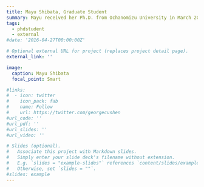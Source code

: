 ```yaml
---
title: Mayu Shibata, Graduate Student
summary: Mayu received her Ph.D. from Ochanomizu University in March 2024 under the supervision of Professor Kei Yura.  Her paper on amino acid co-evolution of bacterial response regulator proteins was published in Biophysical Journal in 2024.  She is currently a researcher at the Center for Regenerative Medicine, National Research Institute for Child Health and Development (Japan).
tags:
  - phdstudent
  - external
#date: '2016-04-27T00:00:00Z'

# Optional external URL for project (replaces project detail page).
external_link: ''

image: 
  caption: Mayu Shibata
  focal_point: Smart

#links:
#  - icon: twitter
#    icon_pack: fab
#    name: Follow
#    url: https://twitter.com/georgecushen
#url_code: ''
#url_pdf: ''
#url_slides: ''
#url_video: ''

# Slides (optional).
#   Associate this project with Markdown slides.
#   Simply enter your slide deck's filename without extension.
#   E.g. `slides = "example-slides"` references `content/slides/example-slides.md`.
#   Otherwise, set `slides = ""`.
#slides: example
---
```


